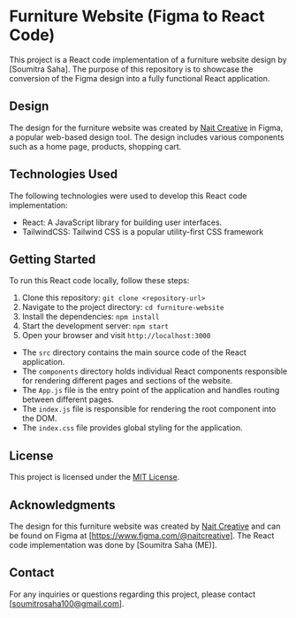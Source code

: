# Furniture Website (Figma to React Code)

This project is a React code implementation of a furniture website design by [Soumitra Saha]. The purpose of this repository is to showcase the conversion of the Figma design into a fully functional React application.

## Design

The design for the furniture website was created by [Nait Creative](https://www.figma.com/@naitcreative) in Figma, a popular web-based design tool. The design includes various components such as a home page, products, shopping cart.

## Technologies Used

The following technologies were used to develop this React code implementation:

- React: A JavaScript library for building user interfaces.
- TailwindCSS: Tailwind CSS is a popular utility-first CSS framework

## Getting Started

To run this React code locally, follow these steps:

1. Clone this repository: `git clone <repository-url>`
2. Navigate to the project directory: `cd furniture-website`
3. Install the dependencies: `npm install`
4. Start the development server: `npm start`
5. Open your browser and visit `http://localhost:3000`

- The `src` directory contains the main source code of the React application.
- The `components` directory holds individual React components responsible for rendering different pages and sections of the website.
- The `App.js` file is the entry point of the application and handles routing between different pages.
- The `index.js` file is responsible for rendering the root component into the DOM.
- The `index.css` file provides global styling for the application.

## License

This project is licensed under the [MIT License](LICENSE).

## Acknowledgments

The design for this furniture website was created by [Nait Creative](https://www.figma.com/@naitcreative) and can be found on Figma at [https://www.figma.com/@naitcreative]. The React code implementation was done by [Soumitra Saha (ME)].

## Contact

For any inquiries or questions regarding this project, please contact [soumitrosaha100@gmail.com].
